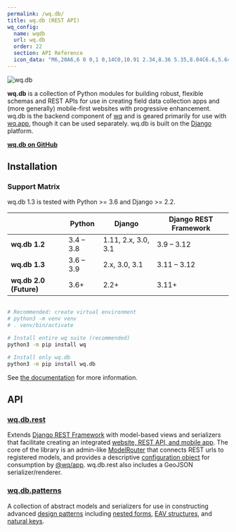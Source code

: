 ```yaml
---
permalink: /wq.db/
title: wq.db (REST API)
wq_config:
  name: wqdb
  url: wq.db
  order: 22
  section: API Reference
  icon_data: "M6,20A6,6 0 0,1 0,14C0,10.91 2.34,8.36 5.35,8.04C6.6,5.64 9.11,4 12,4C15.63,4 18.66,6.58 19.35,10C21.95,10.19 24,12.36 24,15A5,5 0 0,1 19,20H6M18.5,12H18A1,1 0 0,1 17,11V10A2,2 0 0,0 15,8H13.5V10H15V11A2,2 0 0,0 17,13A2,2 0 0,0 15,15V16H13.5V18H15A2,2 0 0,0 17,16V15A1,1 0 0,1 18,14H18.5V12M5.5,12V14H6A1,1 0 0,1 7,15V16A2,2 0 0,0 9,18H10.5V16H9V15A2,2 0 0,0 7,13A2,2 0 0,0 9,11V10H10.5V8H9A2,2 0 0,0 7,10V11A1,1 0 0,1 6,12H5.5Z"
---
```


![wq.db](https://wq.io/images/wq.db.svg)

**wq.db** is a collection of Python modules for building robust, flexible schemas and REST APIs for use in creating field data collection apps and (more generally) mobile-first websites with progressive enhancement.  wq.db is the backend component of [wq] and is geared primarily for use with [wq.app], though it can be used separately.  wq.db is built on the [Django] platform.

[**wq.db on GitHub**](https://github.com/wq/wq.db)

## Installation

### Support Matrix

wq.db 1.3 is tested with Python >= 3.6 and Django >= 2.2.

&nbsp;      | Python | Django | Django REST Framework
------------|--------|--------|-----------------------
**wq.db 1.2** | 3.4 &ndash; 3.8 | 1.11, 2.x, 3.0, 3.1 | 3.9 &ndash; 3.12
**wq.db 1.3** | 3.6 &ndash; 3.9 | 2.x, 3.0, 3.1 | 3.11 &ndash; 3.12
**wq.db 2.0 (Future)** | 3.6+ | 2.2+ | 3.11+



```bash

# Recommended: create virtual environment
# python3 -m venv venv
# . venv/bin/activate

# Install entire wq suite (recommended)
python3 -m pip install wq

# Install only wq.db
python3 -m pip install wq.db
```

See [the documentation][setup] for more information.

## API

### [wq.db.rest][rest]
Extends [Django REST Framework] with model-based views and serializers that facilitate creating an integrated [website, REST API, and mobile app][url-structure].  The core of the library is an admin-like [ModelRouter] that connects REST urls to registered models, and provides a descriptive [configuration object] for consumption by [@wq/app].  wq.db.rest also includes a GeoJSON serializer/renderer.

### [wq.db.patterns][patterns]
A collection of abstract models and serializers for use in constructing advanced [design patterns][patterns] including [nested forms], [EAV structures][EAV], and [natural keys].

[wq]: ../index.md
[wq.app]: ../wq.app/index.md
[Django]: https://www.djangoproject.com/
[setup]: ../overview/setup.md

[rest]: ./rest.md
[Django REST Framework]: http://django-rest-framework.org
[url-structure]: ./url-structure.md
[ModelRouter]: ./router.md
[configuration object]: ../config.md
[@wq/app]: ../@wq/app.md

[patterns]: ./patterns.md
[nested forms]: ../guides/implement-repeating-nested-forms.md
[EAV]: ../guides/eav-vs-relational.md
[natural keys]: https://github.com/wq/django-natural-keys
